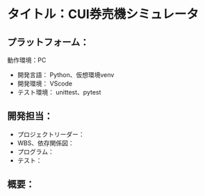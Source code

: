 # タイトル：CUI券売機シミュレータ

## プラットフォーム：
動作環境：PC
* 開発言語： Python、仮想環境venv
* 開発環境： VScode
* テスト環境： unittest、pytest

## 開発担当：
* プロジェクトリーダー：
* WBS、依存関係図：
* プログラム：
* テスト：

## 概要：
